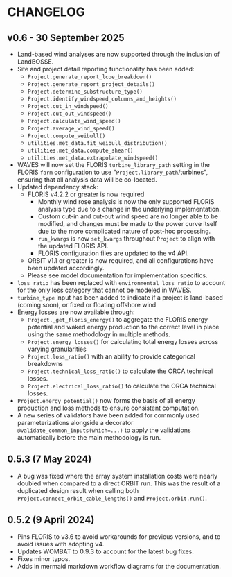 # CHANGELOG

## v0.6 - 30 September 2025

- Land-based wind analyses are now supported through the inclusion of LandBOSSE.
- Site and project detail reporting functionality has been added:
  - `Project.generate_report_lcoe_breakdown()`
  - `Project.generate_report_project_details()`
  - `Project.determine_substructure_type()`
  - `Project.identify_windspeed_columns_and_heights()`
  - `Project.cut_in_windspeed()`
  - `Project.cut_out_windspeed()`
  - `Project.calculate_wind_speed()`
  - `Project.average_wind_speed()`
  - `Project.compute_weibull()`
  - `utilities.met_data.fit_weibull_distribution()`
  - `utilities.met_data.compute_shear()`
  - `utilities.met_data.extrapolate_windspeed()`
- WAVES will now set the FLORIS `turbine_library_path` setting in the FLORIS `farm` configuration
  to use "`Project.library_path`/turbines", ensuring that all analysis data will be co-located.
- Updated dependency stack:
  - FLORIS v4.2.2 or greater is now required
    - Monthly wind rose analysis is now the only supported FLORIS analysis type due to a change in
      the underlying implementation.
    - Custom cut-in and cut-out wind speed are no longer able to be modified, and changes must be made
      to the power curve itself due to the more complicated nature of post-hoc processing.
    - `run_kwargs` is now `set_kwargs` throughout `Project` to align with the updated FLORIS API.
    - FLORIS configuration files are updated to the v4 API.
  - ORBIT v1.1 or greater is now required, and all configurations have been updated accordingly.
  - Please see model documentation for implementation specifics.
- `loss_ratio` has been replaced with `environmental_loss_ratio` to account for the only loss
  category that cannot be modeled in WAVES.
- `turbine_type` input has been added to indicate if a project is land-based (coming soon), or
  fixed or floating offshore wind
- Energy losses are now available through:
  - `Project._get_floris_energy()` to aggregate the FLORIS energy potential and waked energy
    production to the correct level in place using the same methodology in multiple methods.
  - `Project.energy_losses()` for calculating total energy losses across varying granularities
  - `Project.loss_ratio()` with an ability to provide categorical breakdowns
  - `Project.technical_loss_ratio()` to calculate the ORCA technical losses.
  - `Project.electrical_loss_ratio()` to calculate the ORCA technical losses.
- `Project.energy_potential()` now forms the basis of all energy production and loss methods to
  ensure consistent computation.
- A new series of validators have been added for commonly used parameterizations alongside a
  decorator `@validate_common_inputs(which=...)` to apply the validations automatically before the
  main methodology is run.

## 0.5.3 (7 May 2024)

- A bug was fixed where the array system installation costs were nearly doubled when compared
  to a direct ORBIT run. This was the result of a duplicated design result when calling both
  `Project.connect_orbit_cable_lengths()` and `Project.orbit.run()`.

## 0.5.2 (9 April 2024)

- Pins FLORIS to v3.6 to avoid workarounds for previous versions, and to avoid issues with
  adopting v4.
- Updates WOMBAT to 0.9.3 to account for the latest bug fixes.
- Fixes minor typos.
- Adds in mermaid markdown workflow diagrams for the documentation.
